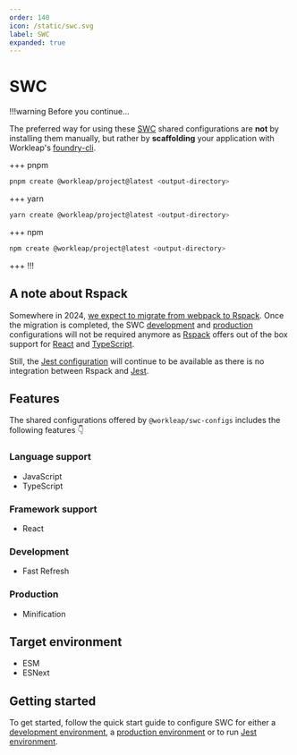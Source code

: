 ```yaml
---
order: 140
icon: /static/swc.svg
label: SWC
expanded: true
---
```


# SWC

!!!warning Before you continue...

The preferred way for using these [SWC](https://swc.rs/) shared configurations are **not** by installing them manually, but rather by **scaffolding** your application with Workleap's [foundry-cli](https://github.com/gsoft-inc/wl-foundry-cli).

+++ pnpm
```bash
pnpm create @workleap/project@latest <output-directory>
```
+++ yarn
```bash
yarn create @workleap/project@latest <output-directory>
```
+++ npm
```bash
npm create @workleap/project@latest <output-directory>
```
+++
!!!

## A note about Rspack

Somewhere in 2024, [we expect to migrate from webpack to Rspack](../webpack/default.md#a-note-about-rspack). Once the migration is completed, the SWC [development](configure-dev.md) and [production](configure-build.md) configurations will not be required anymore as [Rspack](https://www.rspack.dev/) offers out of the box support for [React](https://react.dev/) and [TypeScript](https://www.typescriptlang.org/). 

Still, the [Jest configuration](configure-jest.md) will continue to be available as there is no integration between Rspack and [Jest](https://jestjs.io/).

## Features

The shared configurations offered by `@workleap/swc-configs` includes the following features 👇

### Language support

- JavaScript
- TypeScript

### Framework support

- React

### Development

- Fast Refresh

### Production

- Minification

## Target environment

- ESM
- ESNext

## Getting started

To get started, follow the quick start guide to configure SWC for either a [development environment](configure-dev.md), a [production environment](configure-build.md) or to run [Jest environment](configure-jest.md).
